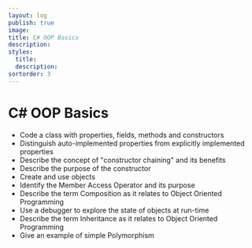 ```yaml
---
layout: log
publish: true
image: 
title: C# OOP Basics
description: 
styles:
  title: 
  description: 
sortorder: 3
---
```

# C# OOP Basics

- Code a class with properties, fields, methods and constructors
- Distinguish auto-implemented properties from explicitly implemented properties
- Describe the concept of "constructor chaining" and its benefits
- Describe the purpose of the constructor
- Create and use objects
- Identify the Member Access Operator and its purpose
- Describe the term Composition as it relates to Object Oriented Programming
- Use a debugger to explore the state of objects at run-time
- Describe the term Inheritance as it relates to Object Oriented Programming
- Give an example of simple Polymorphism
